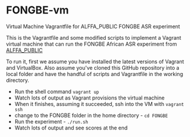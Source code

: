 # FONGBE-vm
Virtual Machine Vagrantfile for ALFFA_PUBLIC FONGBE ASR experiment

This is the Vagrantfile and some modified scripts to implement a Vagrant virtual machine
that can run the FONGBE African ASR experiment from [ALFFA_PUBLIC](http://github.com/besacier/ALFFA_PUBLIC/ASR/FONGBE)

To run it, first we assume you have installed the latest versions of Vagrant and VirtualBox.
Also assume you've cloned this GitHub repository into a local folder and have the handful of scripts
and Vagrantfile in the working directory.

 * Run the shell command `vagrant up`
 * Watch lots of output as Vagrant provisions the virtual machine
 * When it finishes, assuming it succeeded, ssh into the VM with `vagrant ssh`
 * change to the FONGBE folder in the home directory - `cd FONGBE`
 * Run the experiment - `./run.sh`
 * Watch lots of output and see scores at the end
